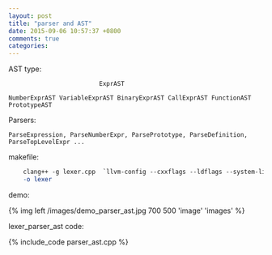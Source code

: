 ```yaml
---
layout: post
title: "parser and AST"
date: 2015-09-06 10:57:37 +0800
comments: true
categories: 
---
```


AST type:
    
                             ExprAST 
                                
    NumberExprAST VariableExprAST BinaryExprAST CallExprAST FunctionAST PrototypeAST

Parsers:
            
    
    ParseExpression, ParseNumberExpr, ParsePrototype, ParseDefinition, ParseTopLevelExpr ...


makefile:

```makefile
	clang++ -g lexer.cpp  `llvm-config --cxxflags --ldflags --system-libs --libs core mcjit native` -O3 \
	-o lexer 
```
<!-- more-->

demo:

{% img left /images/demo_parser_ast.jpg 700 500 'image' 'images' %}

lexer_parser_ast code:

{% include_code parser_ast.cpp %}

